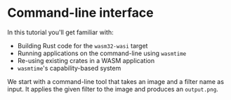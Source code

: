 # Command-line interface

In this tutorial you'll get familiar with:

* Building Rust code for the `wasm32-wasi` target
* Running applications on the command-line using `wasmtime`
* Re-using existing crates in a WASM application
* `wasmtime`'s capability-based system

We start with a command-line tool that takes an image and a filter name as input.
It applies the given filter to the image and produces an `output.png`.
